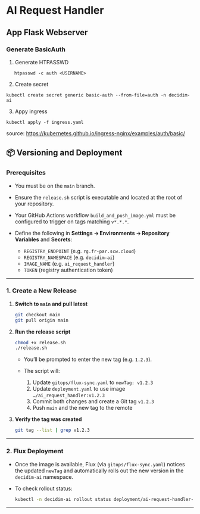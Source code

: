 # AI Request Handler

## App Flask Webserver


### Generate BasicAuth

1. Generate HTPASSWD
```
   htpasswd -c auth <USERNAME> 
```
2. Create secret
```
kubectl create secret generic basic-auth --from-file=auth -n decidim-ai
```

3. Appy ingress
```
kubectl apply -f ingress.yaml
```

source: https://kubernetes.github.io/ingress-nginx/examples/auth/basic/

## 📦 Versioning and Deployment

### Prerequisites

* You must be on the `main` branch.
* Ensure the `release.sh` script is executable and located at the root of your repository.
* Your GitHub Actions workflow `build_and_push_image.yml` must be configured to trigger on tags matching `v*.*.*`.
* Define the following in **Settings → Environments → Repository Variables** and **Secrets**:

  * `REGISTRY_ENDPOINT` (e.g. `rg.fr-par.scw.cloud`)
  * `REGISTRY_NAMESPACE` (e.g. `decidim-ai`)
  * `IMAGE_NAME` (e.g. `ai_request_handler`)
  * `TOKEN` (registry authentication token)

---

### 1. Create a New Release

1. **Switch to `main` and pull latest**

   ```bash
   git checkout main
   git pull origin main
   ```

2. **Run the release script**

   ```bash
   chmod +x release.sh
   ./release.sh
   ```

   * You’ll be prompted to enter the new tag (e.g. `1.2.3`).
   * The script will:

     1. Update `gitops/flux-sync.yaml` to `newTag: v1.2.3`
     2. Update `deployment.yaml` to use image `…/ai_request_handler:v1.2.3`
     3. Commit both changes and create a Git tag `v1.2.3`
     4. Push `main` and the new tag to the remote

3. **Verify the tag was created**

   ```bash
   git tag --list | grep v1.2.3
   ```

---

### 2. Flux Deployment

* Once the image is available, Flux (via `gitops/flux-sync.yaml`) notices the updated `newTag` and automatically rolls out the new version in the `decidim-ai` namespace.
* To check rollout status:

  ```bash
  kubectl -n decidim-ai rollout status deployment/ai-request-handler-deploy
  ```

---

